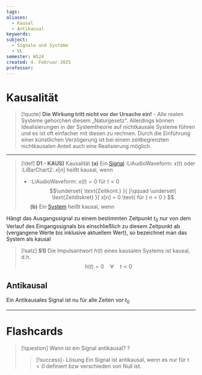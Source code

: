 ```yaml
---
tags: 
aliases:
  - Kausal
  - Antikausal
keywords: 
subject:
  - Signale und Systeme
  - VL
semester: WS24
created: 4. Februar 2025
professor:
---
```

 

# Kausalität

> [!quote] **Die Wirkung tritt nicht vor der Ursache ein!** - Alle realen Systeme gehorchen diesem „Naturgesetz".
> Allerdings können Idealisierungen in der Systemtheorie auf nichtkausale Systeme führen und es ist oft einfacher mit diesen zu rechnen. Durch die Einführung einer künstlichen Verzögerung ist bei einem zeitbegrenzten nichtkausalen Anteil auch eine Realisierung möglich.

---


> [!def] **D1 - KAUS)** Kausalität
> **(a)** Ein [Signal](Signale.md) :LiAudioWaveform: $x(t)$ oder :LiBarChart2: $x[n]$ heißt kausal, wenn
> - :LiAudioWaveform: $x(t) = 0$ für $t < 0$
> $$\underset{ \text{Zeitkont.} }{  }\qquad  \underset{ \text{Zeitdiskret} }{ x[n] = 0 \text{ für } n < 0 } $$
> **(b)** Ein [System]({MOC}%20Systemtheorie.md) heißt kausal, wenn
> 

Hängt das Ausgangssignal zu einem bestimmten Zeitpunkt $t_0$ nur von dem Verlauf des Eingangssignals bis einschließlich zu diesem Zeitpunkt ab (vergangene Werte bis inklusive aktuellem Wert), so bezeichnet man das System als kausal 
 
> [!satz] **S1)** Die Impulsantwort $h(t)$ eines kausalen Systems ist kausal, d.h.
> $$h(t)=0 \quad \forall \quad t<0$$

## Antikausal

Ein Antikausales Signal ist nu für alle Zeiten vor $t_{0}$

---

# Flashcards

> [!question] Wann ist ein Signal antikausal? 
?
> > [!success]- Lösung
> Ein Signal ist antikausal, wenn es nur für $t < 0$ definiert bzw verschieden von Null ist.